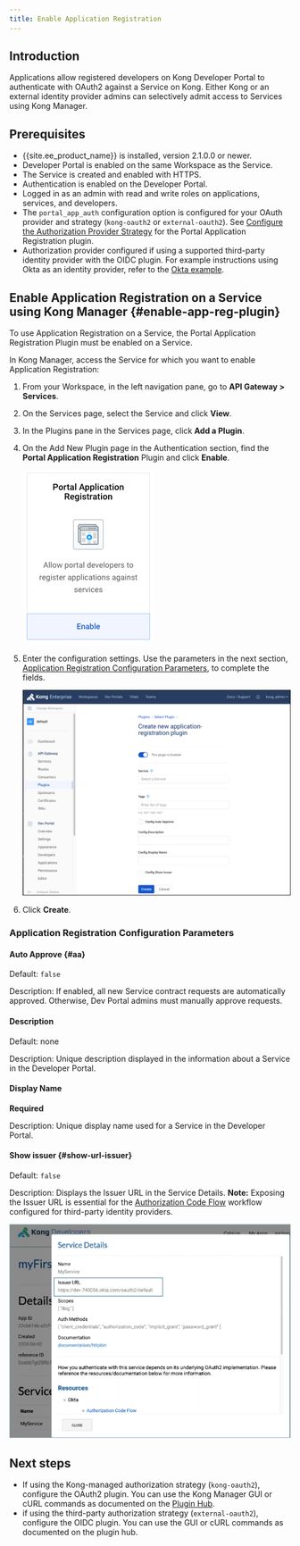 ```yaml
---
title: Enable Application Registration
---
```


## Introduction
Applications allow registered developers on Kong Developer Portal to
authenticate with OAuth2 against a Service on Kong. Either Kong or an
external identity provider
admins can selectively admit access to Services using Kong Manager.

## Prerequisites
* {{site.ee_product_name}} is installed, version 2.1.0.0 or newer.
* Developer Portal is enabled on the same Workspace as the Service.
* The Service is created and enabled with HTTPS.
* Authentication is enabled on the Developer Portal.
* Logged in as an admin with read and write roles on applications, services, and
  developers.
* The `portal_app_auth` configuration option is configured for your OAuth provider
  and strategy (`kong-oauth2` or `external-oauth2`). See
[Configure the Authorization Provider Strategy](/enterprise/{{page.kong_version}}/developer-portal/administration/application-registration/#portal-app-auth) for the Portal Application Registration plugin.
* Authorization provider configured if using a supported third-party
identity provider with the OIDC plugin. For example instructions using Okta
as an identity provider, refer to the [Okta example](/enterprise/{{page.kong_version}}/developer-portal/administration/application-registration/okta-config).

## Enable Application Registration on a Service using Kong Manager {#enable-app-reg-plugin}

To use Application Registration on a Service, the Portal Application Registration
Plugin must be enabled on a Service.

In Kong Manager, access the Service for which you want to enable Application Registration:

1. From your Workspace, in the left navigation pane, go to **API Gateway > Services**.
2. On the Services page, select the Service and click **View**.
3. In the Plugins pane in the Services page, click **Add a Plugin**.
4. On the Add New Plugin page in the Authentication section, find the
   **Portal Application Registration** Plugin and click **Enable**.

   ![Portal Application Registration](/assets/images/docs/dev-portal/app-reg-plugin-panel.png)

5. Enter the configuration settings. Use the parameters in the next section,
   [Application Registration Configuration Parameters](#application-registration-configuration-parameters),
   to complete the fields.

   ![Create application-registration plugin](/assets/images/docs/dev-portal/create-app-reg-plugin-form.png)

6. Click **Create**.

### Application Registration Configuration Parameters

#### Auto Approve {#aa}

Default: `false`

Description: If enabled, all new Service contract requests are automatically
approved. Otherwise, Dev Portal admins must manually approve requests.

#### Description

Default: none

Description: Unique description displayed in the information about a Service in the Developer Portal.

#### Display Name

**Required**

Description: Unique display name used for a Service in the Developer Portal.

#### Show issuer {#show-url-issuer}

Default: `false`

Description: Displays the Issuer URL in the Service Details. **Note:** Exposing
the Issuer URL is essential for the
[Authorization Code Flow](/enterprise/{{page.kong_version}}/developer-portal/administration/application-registration/3rd-party-oauth/#ac-flow) workflow configured for third-party identity providers.

![Issuer URL](/assets/images/docs/dev-portal/dev-portal-issuer-url.png)

## Next steps

* If using the Kong-managed authorization strategy
(`kong-oauth2`), configure the OAuth2 plugin. You can use the Kong Manager GUI
or cURL commands as documented on the [Plugin Hub](/hub/kong-inc/oauth2).
* if using the third-party authorization strategy
(`external-oauth2`), configure the OIDC plugin. You can use the GUI or cURL
commands as documented on the plugin hub.
